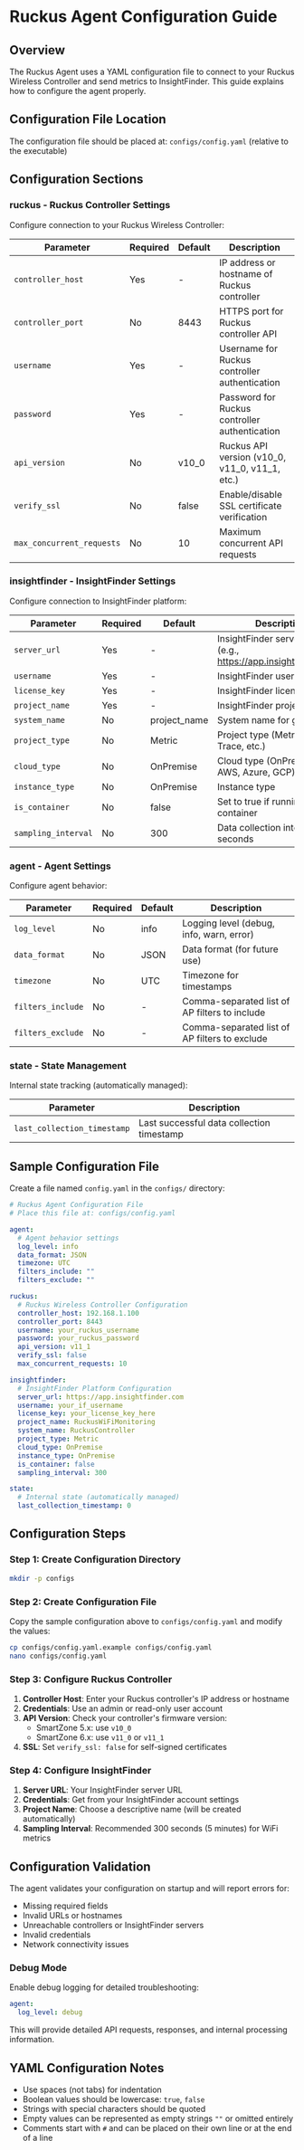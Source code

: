 # Ruckus Agent Configuration Guide

## Overview

The Ruckus Agent uses a YAML configuration file to connect to your Ruckus Wireless Controller and send metrics to InsightFinder. This guide explains how to configure the agent properly.

## Configuration File Location

The configuration file should be placed at: `configs/config.yaml` (relative to the executable)

## Configuration Sections

### ruckus - Ruckus Controller Settings

Configure connection to your Ruckus Wireless Controller:

| Parameter | Required | Default | Description |
|-----------|----------|---------|-------------|
| `controller_host` | Yes | - | IP address or hostname of Ruckus controller |
| `controller_port` | No | 8443 | HTTPS port for Ruckus controller API |
| `username` | Yes | - | Username for Ruckus controller authentication |
| `password` | Yes | - | Password for Ruckus controller authentication |
| `api_version` | No | v10_0 | Ruckus API version (v10_0, v11_0, v11_1, etc.) |
| `verify_ssl` | No | false | Enable/disable SSL certificate verification |
| `max_concurrent_requests` | No | 10 | Maximum concurrent API requests |

### insightfinder - InsightFinder Settings

Configure connection to InsightFinder platform:

| Parameter | Required | Default | Description |
|-----------|----------|---------|-------------|
| `server_url` | Yes | - | InsightFinder server URL (e.g., https://app.insightfinder.com) |
| `username` | Yes | - | InsightFinder username |
| `license_key` | Yes | - | InsightFinder license key |
| `project_name` | Yes | - | InsightFinder project name |
| `system_name` | No | project_name | System name for grouping |
| `project_type` | No | Metric | Project type (Metric, Log, Trace, etc.) |
| `cloud_type` | No | OnPremise | Cloud type (OnPremise, AWS, Azure, GCP) |
| `instance_type` | No | OnPremise | Instance type |
| `is_container` | No | false | Set to true if running in container |
| `sampling_interval` | No | 300 | Data collection interval in seconds |

### agent - Agent Settings

Configure agent behavior:

| Parameter | Required | Default | Description |
|-----------|----------|---------|-------------|
| `log_level` | No | info | Logging level (debug, info, warn, error) |
| `data_format` | No | JSON | Data format (for future use) |
| `timezone` | No | UTC | Timezone for timestamps |
| `filters_include` | No | - | Comma-separated list of AP filters to include |
| `filters_exclude` | No | - | Comma-separated list of AP filters to exclude |

### state - State Management

Internal state tracking (automatically managed):

| Parameter | Description |
|-----------|-------------|
| `last_collection_timestamp` | Last successful data collection timestamp |

## Sample Configuration File

Create a file named `config.yaml` in the `configs/` directory:

```yaml
# Ruckus Agent Configuration File
# Place this file at: configs/config.yaml

agent:
  # Agent behavior settings
  log_level: info
  data_format: JSON
  timezone: UTC
  filters_include: ""
  filters_exclude: ""

ruckus:
  # Ruckus Wireless Controller Configuration
  controller_host: 192.168.1.100
  controller_port: 8443
  username: your_ruckus_username
  password: your_ruckus_password
  api_version: v11_1
  verify_ssl: false
  max_concurrent_requests: 10

insightfinder:
  # InsightFinder Platform Configuration
  server_url: https://app.insightfinder.com
  username: your_if_username
  license_key: your_license_key_here
  project_name: RuckusWiFiMonitoring
  system_name: RuckusController
  project_type: Metric
  cloud_type: OnPremise
  instance_type: OnPremise
  is_container: false
  sampling_interval: 300

state:
  # Internal state (automatically managed)
  last_collection_timestamp: 0
```

## Configuration Steps

### Step 1: Create Configuration Directory

```bash
mkdir -p configs
```

### Step 2: Create Configuration File

Copy the sample configuration above to `configs/config.yaml` and modify the values:

```bash
cp configs/config.yaml.example configs/config.yaml
nano configs/config.yaml
```

### Step 3: Configure Ruckus Controller

1. **Controller Host**: Enter your Ruckus controller's IP address or hostname
2. **Credentials**: Use an admin or read-only user account
3. **API Version**: Check your controller's firmware version:
   - SmartZone 5.x: use `v10_0`
   - SmartZone 6.x: use `v11_0` or `v11_1`
4. **SSL**: Set `verify_ssl: false` for self-signed certificates

### Step 4: Configure InsightFinder

1. **Server URL**: Your InsightFinder server URL
2. **Credentials**: Get from your InsightFinder account settings
3. **Project Name**: Choose a descriptive name (will be created automatically)
4. **Sampling Interval**: Recommended 300 seconds (5 minutes) for WiFi metrics

## Configuration Validation

The agent validates your configuration on startup and will report errors for:

- Missing required fields
- Invalid URLs or hostnames  
- Unreachable controllers or InsightFinder servers
- Invalid credentials
- Network connectivity issues

### Debug Mode

Enable debug logging for detailed troubleshooting:

```yaml
agent:
  log_level: debug
```

This will provide detailed API requests, responses, and internal processing information.

## YAML Configuration Notes

- Use spaces (not tabs) for indentation
- Boolean values should be lowercase: `true`, `false`
- Strings with special characters should be quoted
- Empty values can be represented as empty strings `""` or omitted entirely
- Comments start with `#` and can be placed on their own line or at the end of a line